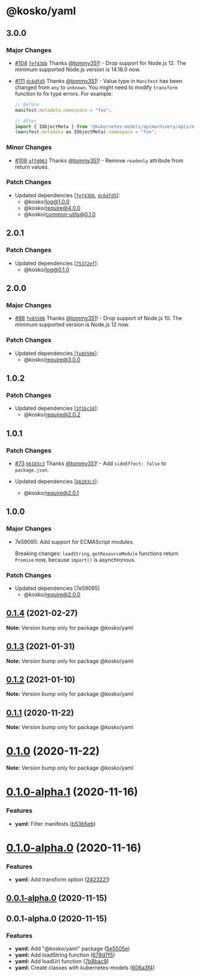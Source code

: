 # @kosko/yaml

## 3.0.0

### Major Changes

- [#104](https://github.com/tommy351/kosko/pull/104) [`fef43bb`](https://github.com/tommy351/kosko/commit/fef43bbde55c5c2c48b0a81c71014513e83a7ad2) Thanks [@tommy351](https://github.com/tommy351)! - Drop support for Node.js 12. The minimum supported Node.js version is 14.18.0 now.
- [#111](https://github.com/tommy351/kosko/pull/111) [`dc6dfd5`](https://github.com/tommy351/kosko/commit/dc6dfd5918e57e2a0368333b1ced8190dfd801ee) Thanks [@tommy351](https://github.com/tommy351)! - Value type in `Manifest` has been changed from `any` to `unknown`. You might need to modify `transform` function to fix type errors. For example:

  ```ts
  // Before
  manifest.metadata.namespace = "foo";

  // After
  import { IObjectMeta } from "@kubernetes-models/apimachinery/apis/meta/v1/ObjectMeta";
  (manifest.metadata as IObjectMeta).namespace = "foo";
  ```

### Minor Changes

- [#108](https://github.com/tommy351/kosko/pull/108) [`affd063`](https://github.com/tommy351/kosko/commit/affd0632bc31033864cbc49620bee870d46437c8) Thanks [@tommy351](https://github.com/tommy351)! - Remove `readonly` attribute from return values.

### Patch Changes

- Updated dependencies [[`fef43bb`](https://github.com/tommy351/kosko/commit/fef43bbde55c5c2c48b0a81c71014513e83a7ad2), [`dc6dfd5`](https://github.com/tommy351/kosko/commit/dc6dfd5918e57e2a0368333b1ced8190dfd801ee)]:
  - @kosko/log@1.0.0
  - @kosko/require@4.0.0
  - @kosko/common-utils@0.1.0

## 2.0.1

### Patch Changes

- Updated dependencies [[`75372ef`](https://github.com/tommy351/kosko/commit/75372efd9b05de73eda77895f3b8b968ae3c3055)]:
  - @kosko/log@0.1.0

## 2.0.0

### Major Changes

- [#88](https://github.com/tommy351/kosko/pull/88) [`fe85506`](https://github.com/tommy351/kosko/commit/fe8550688d7fe53f006bb64b8dd925348facef04) Thanks [@tommy351](https://github.com/tommy351)! - Drop support of Node.js 10. The minimum supported version is Node.js 12 now.

### Patch Changes

- Updated dependencies [[`fe85506`](https://github.com/tommy351/kosko/commit/fe8550688d7fe53f006bb64b8dd925348facef04)]:
  - @kosko/require@3.0.0

## 1.0.2

### Patch Changes

- Updated dependencies [[`3f1bc58`](https://github.com/tommy351/kosko/commit/3f1bc58dc9cc2dacfd748471e46b459c81d92c43)]:
  - @kosko/require@2.0.2

## 1.0.1

### Patch Changes

- [#73](https://github.com/tommy351/kosko/pull/73) [`b6183c3`](https://github.com/tommy351/kosko/commit/b6183c3781ab3f1f1d21de8fbd21e5ef0ca37e17) Thanks [@tommy351](https://github.com/tommy351)! - Add `sideEffect: false` to `package.json`.

- Updated dependencies [[`b6183c3`](https://github.com/tommy351/kosko/commit/b6183c3781ab3f1f1d21de8fbd21e5ef0ca37e17)]:
  - @kosko/require@2.0.1

## 1.0.0

### Major Changes

- 7e59095: Add support for ECMAScript modules.

  Breaking changes: `loadString`, `getResourceModule` functions return `Promise` now, because `import()` is asynchronous.

### Patch Changes

- Updated dependencies [7e59095]
  - @kosko/require@2.0.0

## [0.1.4](https://github.com/tommy351/kosko/compare/@kosko/yaml@0.1.3...@kosko/yaml@0.1.4) (2021-02-27)

**Note:** Version bump only for package @kosko/yaml

## [0.1.3](https://github.com/tommy351/kosko/compare/@kosko/yaml@0.1.2...@kosko/yaml@0.1.3) (2021-01-31)

**Note:** Version bump only for package @kosko/yaml

## [0.1.2](https://github.com/tommy351/kosko/compare/@kosko/yaml@0.1.1...@kosko/yaml@0.1.2) (2021-01-10)

**Note:** Version bump only for package @kosko/yaml

## [0.1.1](https://github.com/tommy351/kosko/compare/@kosko/yaml@0.1.0...@kosko/yaml@0.1.1) (2020-11-22)

**Note:** Version bump only for package @kosko/yaml

# [0.1.0](https://github.com/tommy351/kosko/compare/@kosko/yaml@0.1.0-alpha.1...@kosko/yaml@0.1.0) (2020-11-22)

**Note:** Version bump only for package @kosko/yaml

# [0.1.0-alpha.1](https://github.com/tommy351/kosko/compare/@kosko/yaml@0.1.0-alpha.0...@kosko/yaml@0.1.0-alpha.1) (2020-11-16)

### Features

- **yaml:** Filter manifests ([b53b5eb](https://github.com/tommy351/kosko/commit/b53b5eb0b2ec0f3da8ec1483923c54606634d9b2))

# [0.1.0-alpha.0](https://github.com/tommy351/kosko/compare/@kosko/yaml@0.0.1-alpha.0...@kosko/yaml@0.1.0-alpha.0) (2020-11-16)

### Features

- **yaml:** Add transform option ([2423221](https://github.com/tommy351/kosko/commit/24232210ce0c1b0d12acf0a5761718d82504eda1))

## [0.0.1-alpha.0](https://github.com/tommy351/kosko/compare/@kosko/yaml@0.0.1-alpha.0...@kosko/yaml@0.0.1-alpha.0) (2020-11-15)

## 0.0.1-alpha.0 (2020-11-15)

### Features

- **yaml:** Add "@kosko/yaml" package ([5e5505e](https://github.com/tommy351/kosko/commit/5e5505e6f0cc622e234d6d71cad61a576fa970d5))
- **yaml:** Add loadString function ([678d7f5](https://github.com/tommy351/kosko/commit/678d7f557d946ec86c5234ad7852c5b20e3d0dbe))
- **yaml:** Add loadUrl function ([7b8bac9](https://github.com/tommy351/kosko/commit/7b8bac90d92db596a9bb705f4146edd110b28246))
- **yaml:** Create classes with kubernetes-models ([606a3f4](https://github.com/tommy351/kosko/commit/606a3f473cff94ab97e4c62a2ae2801b30ebd4f1))
